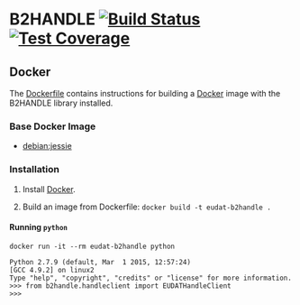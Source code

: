 # B2HANDLE [![Build Status](https://jenkins.argo.grnet.gr/job/B2HANDLE_devel/badge/icon)](https://jenkins.argo.grnet.gr/job/B2HANDLE_devel) [![Test Coverage](http://jenkins.argo.grnet.gr:9913/jenkins/c/http/jenkins.argo.grnet.gr/job/B2HANDLE_devel/PYTHON_VERSION=2.7)](https://jenkins.argo.grnet.gr/job/B2HANDLE_devel/PYTHON_VERSION=2.7/cobertura/)


## Docker
The [Dockerfile](Dockerfile) contains instructions for building a [Docker](https://www.docker.com/) image with the B2HANDLE library installed.


### Base Docker Image

* [debian:jessie](https://hub.docker.com/_/debian/)


### Installation

1. Install [Docker](https://www.docker.com/).

2. Build an image from Dockerfile: `docker build -t eudat-b2handle .`


#### Running `python`

    docker run -it --rm eudat-b2handle python

    Python 2.7.9 (default, Mar  1 2015, 12:57:24) 
    [GCC 4.9.2] on linux2
    Type "help", "copyright", "credits" or "license" for more information.
    >>> from b2handle.handleclient import EUDATHandleClient
    >>>
